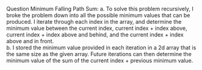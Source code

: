 Question Minimum Falling Path Sum:
a.	To solve this problem recursively, I broke the problem down into all the possible minimum values that can be produced. I iterate through each index in the array, and determine the minimum value between the current index, current index + index above, current index + index above and behind, and the current index + index above and in front.  
b.	I stored the minimum value provided in each iteration in a 2d array that is the same size as the given array. Future iterations can then determine the minimum value of the sum of the current index + previous minimum value.
